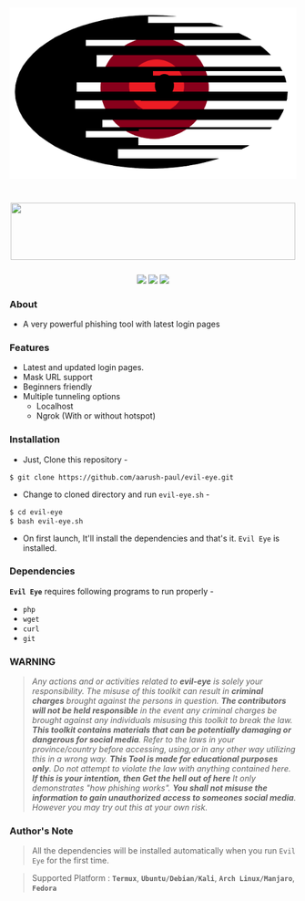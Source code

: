 <p align="center" alt="Evil Eye">
<img src=".img/icon.png" alt="Evil Eye">
</p>
<h1 align="center"><img src="https://img.shields.io/badge/-Evil%20Eye-red?style=for-the-badge" width="500" height="100"></h1>

<p align="center">
  <img src="https://img.shields.io/badge/Version-1.0-green?style=flat-square?style=for-the-badge">
  <img src="https://img.shields.io/badge/Author-Aarush%20Paul-blue?style=flat-square?style=for-the-badge">
  <img src="https://img.shields.io/badge/Written%20In-Bash-cyan?style=flat-square?style=for-the-badge">
</p>

### About

- A very powerful phishing tool with latest login pages

### Features

- Latest and updated login pages.
- Mask URL support 
- Beginners friendly
- Multiple tunneling options
  - Localhost
  - Ngrok (With or without hotspot)


### Installation

- Just, Clone this repository -
```
$ git clone https://github.com/aarush-paul/evil-eye.git
```

- Change to cloned directory and run `evil-eye.sh` -
```
$ cd evil-eye
$ bash evil-eye.sh
```

- On first launch, It'll install the dependencies and that's it. `Evil Eye` is installed.


### Dependencies

**`Evil Eye`** requires following programs to run properly - 
- `php`
- `wget`
- `curl`
- `git`

### WARNING
><i>Any actions and or activities related to <b>evil-eye</b> is solely your responsibility. The misuse of this toolkit can result in <b>criminal charges</b> brought against the persons in question. <b>The contributors will not be held responsible</b> in the event any criminal charges be brought against any individuals misusing this toolkit to break the law.
<b>This toolkit contains materials that can be potentially damaging or dangerous for social media</b>. Refer to the laws in your province/country before accessing, using,or in any other way utilizing this in a wrong way.
<b>This Tool is made for educational purposes only</b>. Do not attempt to violate the law with anything contained here. <b>If this is your intention, then Get the hell out of here</b>
It only demonstrates "how phishing works". <b>You shall not misuse the information to gain unauthorized access to someones social media</b>. However you may try out this at your own risk.</i>

### Author's Note

> All the dependencies will be installed automatically when you run `Evil Eye` for the first time.

> Supported Platform : **`Termux`**, **`Ubuntu/Debian/Kali`**, **`Arch Linux/Manjaro`**, **`Fedora`**
